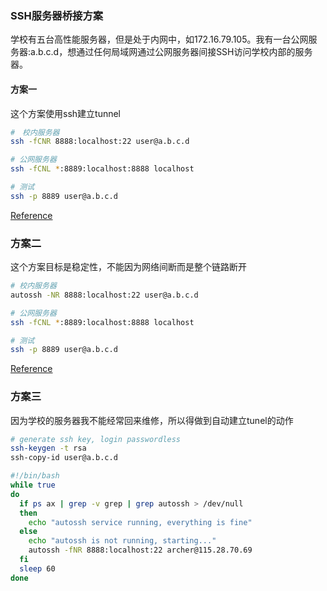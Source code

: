 ### SSH服务器桥接方案
学校有五台高性能服务器，但是处于内网中，如172.16.79.105。我有一台公网服务器:a.b.c.d，想通过任何局域网通过公网服务器间接SSH访问学校内部的服务器。

#### 方案一
这个方案使用ssh建立tunnel
```bash
#　校内服务器
ssh -fCNR 8888:localhost:22 user@a.b.c.d

# 公网服务器
ssh -fCNL *:8889:localhost:8888 localhost

# 测试
ssh -p 8889 user@a.b.c.d
```
[Reference](https://segmentfault.com/a/1190000002718360)

### 方案二
这个方案目标是稳定性，不能因为网络间断而是整个链路断开
```bash
# 校内服务器
autossh -NR 8888:localhost:22 user@a.b.c.d

# 公网服务器
ssh -fCNL *:8889:localhost:8888 localhost

# 测试
ssh -p 8889 user@a.b.c.d
```
[Reference](http://www.wangerry.com/archives/wd421)

### 方案三
因为学校的服务器我不能经常回来维修，所以得做到自动建立tunel的动作
```bash
# generate ssh key, login passwordless
ssh-keygen -t rsa
ssh-copy-id user@a.b.c.d
```
```bash
#!/bin/bash
while true
do
  if ps ax | grep -v grep | grep autossh > /dev/null
  then
    echo "autossh service running, everything is fine"
  else
    echo "autossh is not running, starting..."
    autossh -fNR 8888:localhost:22 archer@115.28.70.69
  fi
  sleep 60
done

```
